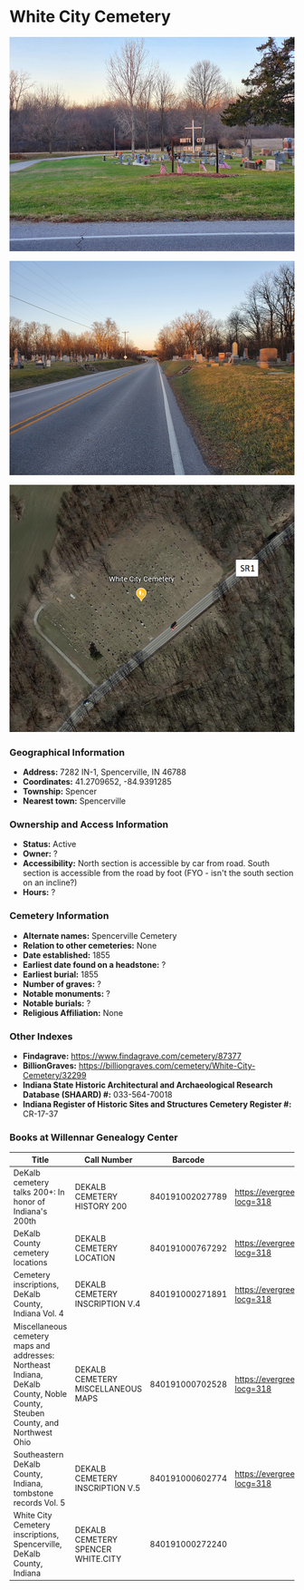 # White City Cemetery

![White City Cemetery entrance](https://github.com/FyoAtEPL/DeKalbCemeteries/blob/main/images/cemeteryPhotos/WhiteCity1.jpg "White City Cemetery entrance")

![White City Cemetery view from SR 1](https://github.com/FyoAtEPL/DeKalbCemeteries/blob/main/images/cemeteryPhotos/WhiteCity2.jpg "White City Cemetery view from SR 1")

![White City Cemetery on Google Earth](https://github.com/FyoAtEPL/DeKalbCemeteries/blob/main/images/mapImages/WhiteCityEarth.png "White City Cemetery on Google Earth")

### Geographical Information
- **Address:**  7282 IN-1, Spencerville, IN 46788
- **Coordinates:** 41.2709652, -84.9391285
- **Township:** Spencer
- **Nearest town:** Spencerville

### Ownership and Access Information
- **Status:** Active
- **Owner:** ?
- **Accessibility:** North section is accessible by car from road. South section is accessible from the road by foot (FYO - isn't the south section on an incline?)
- **Hours:** ?

### Cemetery Information
- **Alternate names:** Spencerville Cemetery
- **Relation to other cemeteries:** None
- **Date established:** 1855
- **Earliest date found on a headstone:** ?
- **Earliest burial:** 1855
- **Number of graves:** ?
- **Notable monuments:** ?
- **Notable burials:** ?
- **Religious Affiliation:** None

### Other Indexes
- **Findagrave:** https://www.findagrave.com/cemetery/87377
- **BillionGraves:** https://billiongraves.com/cemetery/White-City-Cemetery/32299
- **Indiana State Historic Architectural and Archaeological Research Database (SHAARD) #:** 033-564-70018
- **Indiana Register of Historic Sites and Structures Cemetery Register #:** CR-17-37

### Books at Willennar Genealogy Center
| Title | Call Number | Barcode | Evergreen Record |
| ------------ | ------------ | ------------ | ------------ |
| DeKalb cemetery talks 200+: In honor of Indiana's 200th | DEKALB CEMETERY HISTORY 200 | 840191002027789 | https://evergreen.lib.in.us/eg/opac/record/20859537?locg=318 |
| DeKalb County cemetery locations | DEKALB CEMETERY LOCATION | 840191000767292 | https://evergreen.lib.in.us/eg/opac/record/20670319?locg=318 |
| Cemetery inscriptions, DeKalb County, Indiana Vol. 4 | DEKALB CEMETERY INSCRIPTION V.4 | 840191000271891 | https://evergreen.lib.in.us/eg/opac/record/20670315?locg=318 |
| Miscellaneous cemetery maps and addresses: Northeast Indiana, DeKalb County, Noble County, Steuben County, and Northwest Ohio | DEKALB CEMETERY MISCELLANEOUS MAPS | 840191000702528 | https://evergreen.lib.in.us/eg/opac/record/20673421?locg=318 |
| Southeastern DeKalb County, Indiana, tombstone records Vol. 5 | DEKALB CEMETERY INSCRIPTION V.5 | 840191000602774 | https://evergreen.lib.in.us/eg/opac/record/20670314?locg=318 |
| White City Cemetery inscriptions, Spencerville, DeKalb County, Indiana | DEKALB CEMETERY SPENCER WHITE.CITY | 840191000272240 |
